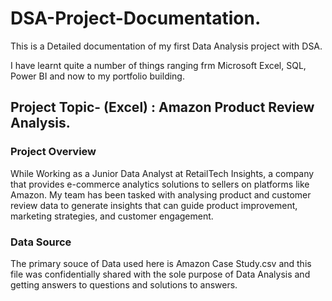 # DSA-Project-Documentation.
This is a Detailed documentation of my first Data Analysis project with DSA. 

I have learnt quite a number of things ranging frm Microsoft Excel, SQL, Power BI and now to my portfolio building.

## Project Topic- (Excel) : Amazon Product Review Analysis.

### Project Overview

While Working as a Junior Data Analyst at RetailTech Insights, a company that provides
e-commerce analytics solutions to sellers on platforms like Amazon. My team has been
tasked with analysing product and customer review data to generate insights that can
guide product improvement, marketing strategies, and customer engagement.

### Data Source

The primary souce of Data used here is Amazon Case Study.csv and this file was confidentially shared with the sole purpose of Data Analysis and getting answers to questions and solutions to answers.                                                                                                                                                                                             
